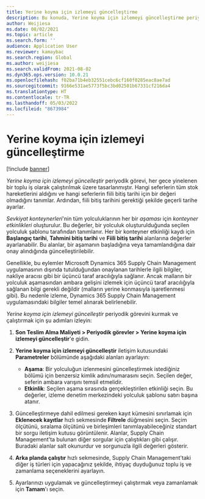 ```yaml
---
title: Yerine koyma için izlemeyi güncelleştirme
description: Bu konuda, Yerine koyma için izlemeyi güncelleştirme periyodik görevinin nasıl kurulacağı ve çalıştırılacağı açıklanmaktadır.
author: Weijiesa
ms.date: 08/02/2021
ms.topic: article
ms.search.form: ''
audience: Application User
ms.reviewer: kamaybac
ms.search.region: Global
ms.author: weijiesa
ms.search.validFrom: 2021-08-02
ms.dyn365.ops.version: 10.0.21
ms.openlocfilehash: f02ba71b4eb32551cebc6cf160f0285eac8ae7ad
ms.sourcegitcommit: 9166e531ae5773f5bc3bd02501b67331cf216da4
ms.translationtype: HT
ms.contentlocale: tr-TR
ms.lasthandoff: 05/03/2022
ms.locfileid: "8673984"
---
```

# <a name="update-tracking-for-put-away"></a>Yerine koyma için izlemeyi güncelleştirme

[!include [banner](../includes/banner.md)]

*Yerine koyma için izlemeyi güncelleştir* periyodik görevi, her gece yinelenen bir toplu iş olarak çalıştırılmak üzere tasarlanmıştır. Hangi seferlerin tüm stok hareketlerini aldığını ve hangi seferlerin fiili bitiş tarihi için bir değeri olmadığını tanımlar. Ardından, fiili bitiş tarihini gerektiği şekilde geçerli tarihe ayarlar.

*Sevkiyat konteynerleri*'nin tüm yolculuklarının her bir *aşaması* için *konteyner etkinlikleri* oluşturulur. Bu değerler, bir yolculuk oluşturulduğunda seçilen yolculuk şablonu tarafından tanımlanır. Her bir konteyner etkinliği kaydı için **Başlangıç tarihi**, **Tahmini bitiş tarihi** ve **Fiili bitiş tarihi** alanlarına değerler ayarlanabilir. Bu alanlar, bir aşamanın başladığına veya tamamlandığına dair onay alındığında güncelleştirilebilir.

Genellikle, bu eylemler Microsoft Dynamics 365 Supply Chain Management uygulamasının dışında tutulduğundan onaylanan tarihlerle ilgili bilgiler, nakliye aracısı gibi bir üçüncü taraf aracılığıyla sağlanır. Ancak malların bir yolculuk aşamasından ambara gelişini izlemek için üçüncü taraf aracılığıyla sağlanan bilgi gerekli değildir (malların yerine konmasıyla işaretlenmesi gibi). Bu nedenle izleme, Dynamics 365 Supply Chain Management uygulamasındaki bilgiler temel alınarak belirlenebilir.

*Yerine koyma için izlemeyi güncelleştir* periyodik görevini kurmak ve çalıştırmak için şu adımları izleyin:

1. **Son Teslim Alma Maliyeti \> Periyodik görevler \> Yerine koyma için izlemeyi güncelleştir**'e gidin.
1. **Yerine koyma için izlemeyi güncelleştir** iletişim kutusundaki **Parametreler** bölümünde aşağıdaki alanları ayarlayın:

    - **Aşama**: Bir yolculuğun izlenmesini güncelleştirmek istediğiniz bölümü için benzersiz kimlik adını/numarasını seçin. Seçilen değer, seferin ambara varışını temsil etmelidir.
    - **Etkinlik**: Seçilen aşama sırasında gerçekleştirilen etkinliği seçin. Bu değerler, izleme denetim merkezindeki yolculuk şablonu satırı başına atanır.

1. Güncelleştirmeye dahil edilmesi gereken kayıt kümesini sınırlamak için **Eklenecek kayıtlar** hızlı sekmesinde **Filtrele** düğmesini seçin. Seçim ölçütünü, sıralama ölçütünü ve birleşimleri tanımlayabileceğiniz standart bir sorgu iletişim kutusu görüntülenir. Alanlar, Supply Chain Management'ta bulunan diğer sorgular için çalıştıkları gibi çalışır. Buradaki alanlar salt okunurdur ve sorgunuzla ilgili değerleri gösterir.
1. **Arka planda çalıştır** hızlı sekmesinde, Supply Chain Management'taki diğer iş türleri için yapacağınız şekilde, ihtiyaç duyduğunuz toplu iş ve zamanlama seçeneklerini ayarlayın.
1. Ayarlarınızı uygulamak ve güncelleştirmeyi çalıştırmak veya zamanlamak için **Tamam**'ı seçin.
